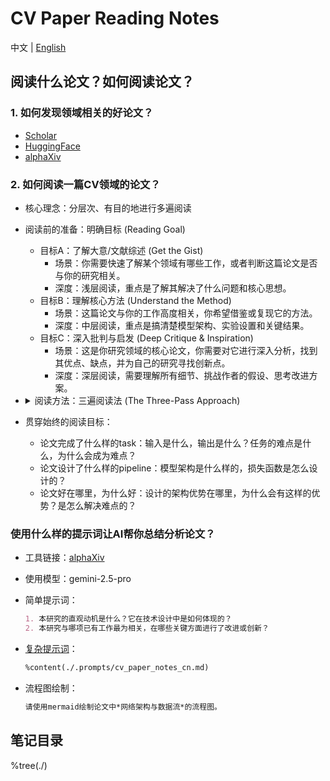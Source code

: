 # CV Paper Reading Notes

中文 | [English](./README_EN.md)

## 阅读什么论文？如何阅读论文？

### 1. 如何发现领域相关的好论文？

- [Scholar](https://www.scholar-inbox.com/)
- [HuggingFace](https://huggingface.co/papers/)
- [alphaXiv](https://www.alphaxiv.org/)

### 2. 如何阅读一篇CV领域的论文？

- 核心理念：分层次、有目的地进行多遍阅读
- 阅读前的准备：明确目标 (Reading Goal)
  - 目标A：了解大意/文献综述 (Get the Gist)
    - 场景：你需要快速了解某个领域有哪些工作，或者判断这篇论文是否与你的研究相关。
    - 深度：浅层阅读，重点是了解其解决了什么问题和核心思想。
  - 目标B：理解核心方法 (Understand the Method)
    - 场景：这篇论文与你的工作高度相关，你希望借鉴或复现它的方法。
    - 深度：中层阅读，重点是搞清楚模型架构、实验设置和关键结果。
  - 目标C：深入批判与启发 (Deep Critique & Inspiration)
    - 场景：这是你研究领域的核心论文，你需要对它进行深入分析，找到其优点、缺点，并为自己的研究寻找创新点。
    - 深度：深层阅读，需要理解所有细节、挑战作者的假设、思考改进方案。
- <details>
  <summary>阅读方法：三遍阅读法 (The Three-Pass Approach)</summary>

  - 第一遍：鸟瞰全局，建立框架 (5-10分钟)

    - 目标：快速判断论文的相关性，并建立对文章的宏观理解。**只关注“是什么”和“好不好”**。
    - 主次顺序与阅读内容：
      1. **标题 (Title)**：快速了解主题。
      2. **摘要 (Abstract)**：这是全文的精华。仔细阅读，找几个答案：
         1. 背景 (Context)：这是什么领域的问题？
         2. 问题 (Problem**)**：他们具体解决了什么痛点？
         3. 方法 (Method)：他们提出了什么核心方法？
         4. 结果 (Results)：他们的结果有多好？
      3. **图和表 (Figures & Tables)**：**这是 CV 论文的灵魂**
         1. 优先看架构图 (Architecture Figure)：它比文字更直观地展示了模型的结构。
         2. 再看结果表 (Results Table)：找到主要的结果表格，关注他们的方法（通常是加粗的那一行）和 SOTA (State-of-the-Art) 或关键基线 (Baseline) 的对比。指标是提升了还是下降了？
         3. 最后看效果图 (Qualitative Results)：看看他们生成的图像、检测框或分割结果，直观感受效果好坏。
      4. 引言 (Introduction)：快速浏览，重点阅读**最后一段**。作者通常会在这里明确总结本文的贡献点 (Contributions)。
      5. 结论 (Conclusion)：快速阅读，它会重申论文的核心思想和成果，并指出未来的研究方向。
    - 第一遍读完后，你应该能回答：
      - 这篇论文解决了什么问题？
      - 它的核心思想是什么？
      - 它的主要成果是什么？
      - 这篇论文值得我花更多时间吗？

  - 第二遍：深入细节，理解方法 (约1小时)

    - 目标：搞清楚方法的具体实现细节。**重点关注“怎么做”和“怎么评”**。
    - 主次顺序与阅读内容：
      1. **方法论 (Methodology / Approach)**：这是本轮的阅读核心。
         1. 仔细重读架构图，并与正文描述进行对应，确保你理解数据是如何在模型中流动的。
         2. 关注关键模块：作者通常会详细介绍他们提出的创新点（例如，一个新的注意力模块、一个新的损失函数）。理解这些模块的输入、输出和内部计算逻辑。
         3. 标记不懂的术语和公式：暂时不要卡在复杂的数学推导上，先标记下来，尝试理解公式的**物理意义**（目的）。
      2. **实验设置 (Experiments / Implementation Details)**：
         1. 数据集 (Datasets)：他们用了哪些公开数据集？（如 ImageNet, COCO）
         2. 评估指标 (Evaluation Metrics)：他们用什么指标来衡量好坏？（如 mAP, IoU, PSNR）
         3. 基线模型 (Baselines)：他们主要和谁进行比较？
         4. 训练细节：学习率、优化器、数据增强等。这些信息对于复现至关重要。
      3. **消融实验 (Ablation Studies)**：**这是 CV 论文中极其重要的部分！**
         1. 作者会通过“控制变量”的方式，逐一移除或替换他们提出的新模块，以证明**每个创新点都是有效的**。仔细阅读这部分，可以让你深刻理解作者的设计思路和每个组件的贡献。
    - 第二遍读完后，你应该能：
      - 向别人清晰地解释这个模型的工作原理。
      - 理解作者是如何通过实验来证明他们的方法是有效的。
      - 对如何复现这篇论文有一个大致的规划。

  - 第三遍：批判性思考，“虚拟复现” (1-N小时)

    - 目标：达到专家级的理解，能够批判性地评估该工作，并从中获得启发。**重点关注“为什么”和“如果”**。
    - 主次顺序与阅读内容：
      1. 深入推导数学细节：回到第二遍中标记的公式，尝试从头到尾推导一遍。确保你理解其中的每一个假设。
      2. 批判性地审视方法和实验：
         1. 提问“为什么”：作者**为什么**要这么设计？有没有其他更好的选择？
         2. 寻找“漏洞”：实验对比是否公平？有没有“炼丹”的嫌疑？他们报告的指标是否掩盖了某些方面的性能下降？有没有他们刻意回避比较的强大基线？
         3. 思考局限性 (Limitations)：这个方法在什么情况下可能会失效？
      3. 精读相关工作 (Related Work)：
         1. 在理解了本文工作后，再回过头去精读相关工作部分。这能帮助你更清晰地定位这篇论文在整个领域知识图谱中的位置，理解它的**真正创新点**在哪里。
      4. 寻找启发点 (Inspiration)：
         1. 提问“如果”：**如果**我把这个模块用到我自己的任务中，会怎么样？**如果**我把 A 方法和 B 方法的优点结合起来，会怎么样？
         2. 关注结论中提到的**未来工作 (Future Work)**，这通常是很好的研究方向。
    - 第三遍读完后，你应该能：
      - 像审稿人一样，对这篇论文的优点和缺点进行全面评价。
      - 产生新的研究想法，或者知道如何将它应用到你的项目中。
      - （理想情况下）能够着手复现论文的核心代码。

  </details>

- 贯穿始终的阅读目标：
  - 论文完成了什么样的task：输入是什么，输出是什么？任务的难点是什么，为什么会成为难点？
  - 论文设计了什么样的pipeline：模型架构是什么样的，损失函数是怎么设计的？
  - 论文好在哪里，为什么好：设计的架构优势在哪里，为什么会有这样的优势？是怎么解决难点的？

### 使用什么样的提示词让AI帮你总结分析论文？

- 工具链接：[alphaXiv](https://www.alphaxiv.org/)
- 使用模型：gemini-2.5-pro
- 简单提示词：
  ```markdown
  1. 本研究的直观动机是什么？它在技术设计中是如何体现的？
  2. 本研究与哪项已有工作最为相关，在哪些关键方面进行了改进或创新？
  ```
- [复杂提示词](./.prompts/cv_paper_notes_cn.md)：
  ```markdown
  %content(./.prompts/cv_paper_notes_cn.md)
  ```

- 流程图绘制：

  ```markdown
  请使用mermaid绘制论文中*网络架构与数据流*的流程图。
  ```

## 笔记目录

%tree(./)